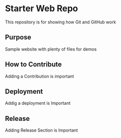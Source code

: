 # Starter Web Repo

This repository is for showing how Git and GitHub work

## Purpose

Sample website with plenty of files for demos

## How to Contribute

Adding a Contribution is important 

## Deployment

Addig a deployment is Important 

## Release

Adding Release Section is Important